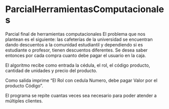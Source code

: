 # ParcialHerramientasComputacionales
Parcial final de herramientas computacionales
El problema que nos plantean es el siguiente:
las cafeterías de la universidad se encuentran dando descuentos a la comunidad estudiantil y dependiendo si es estudiante o profesor, tienen descuentos diferentes. Se desea saber entonces por cada compra cuanto debe pagar el usuario en la caja. 

El algoritmo recibe como entrada la cédula, el rol, el código producto, cantidad de unidades y precio del producto.

 Como salida imprime “El Rol con cedula Numero, debe pagar Valor por el producto Código”.
 
 El programa se repite cuantas veces sea necesario para poder atender a múltiples clientes.
